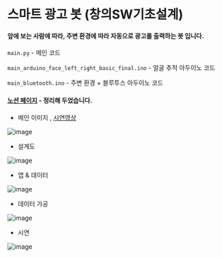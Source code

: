 # 스마트 광고 봇 (창의SW기초설계)
#### 앞에 보는 사람에 따라, 주변 환경에 따라 자동으로 광고를 출력하는 봇 입니다.
`main.py` - 메인 코드
 
`main_arduino_face_left_right_basic_final.ino` - 얼굴 추적 아두이노 코드

`main_bluetooth.ino` - 주변 환경 + 블루투스 아두이노 코드
#### [노션 페이지](https://sw7jo.notion.site/SW-7-b232c8cdc2f6445194288738b2f3aade) - 정리해 두었습니다.
- 메인 이미지 , [시연영상](https://drive.google.com/file/d/147cBnowGJt-ziispYB5Ymt-dZmLH8VAB/view?usp=sharing)

![image](https://user-images.githubusercontent.com/41141851/146865548-707a2751-b59c-4412-a2bc-3246dd3f5eca.png)
- 설계도

![image](https://user-images.githubusercontent.com/41141851/146865618-d0e79b2e-6054-432f-a2f0-4d56fb398f64.png)
- 앱 & 데이터

![image](https://user-images.githubusercontent.com/41141851/146865761-f0aee332-a8eb-4a3d-8060-3a98d64a1fce.png)
- 데이터 가공

![image](https://user-images.githubusercontent.com/41141851/146865305-b2a29802-b448-44af-8b62-b55008e9c661.png)
- 시연

![image](https://user-images.githubusercontent.com/41141851/146865394-0101a250-a270-4d01-a90a-b374e1c41c0e.png)

